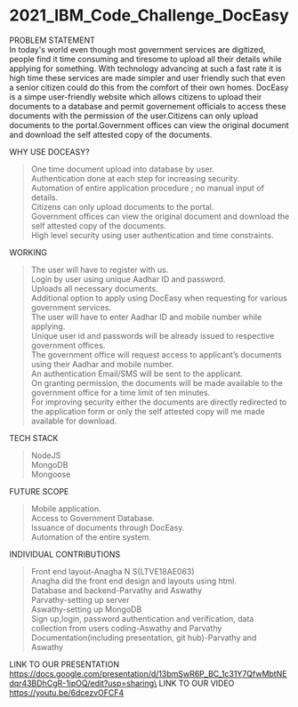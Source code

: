# 2021_IBM_Code_Challenge_DocEasy


PROBLEM STATEMENT\
In today's world even though most government services are digitized, people find it time consuming and tiresome to upload all their details while applying for something.
With technology advancing at such a fast rate it is high time these services are made simpler and user friendly such that even a senior citizen could do this from the
comfort of their own homes.
DocEasy is a simpe user-friendly website which allows citizens to upload their documents to a database and permit governement officials to access these documents with the
permission of the user.Citizens can only upload documents to the portal.Government offices can view the original document and download the self attested copy of the
documents.

WHY USE DOCEASY?
>One time document upload into database by user.\
>Authentication done at each step for increasing security.\
>Automation of entire application procedure ; no manual input of details.\
>Citizens can only upload documents to the portal.\
>Government offices can view the original document and download the self attested copy of the documents.\
>High level security using user authentication and time constraints.

WORKING
>The user will have to register with us.\
>Login by user using unique Aadhar ID and password.\
>Uploads all necessary documents.\
>Additional option to apply using DocEasy when requesting for various government services.\
>The user will have to enter Aadhar ID and mobile number while applying.\
>Unique user id and passwords will be already issued to respective government offices.\
>The government office will request access to applicant’s documents using their Aadhar and mobile number.\
>An authentication Email/SMS will be sent to the applicant.\
>On granting permission, the documents will be made available to the government office for a time limit of ten minutes.\
>For improving security either the documents are directly redirected to the application form or only the self attested copy will me made available for download.

TECH STACK
>NodeJS\
>MongoDB\
>Mongoose

FUTURE SCOPE
>Mobile application.\
>Access to Government Database.\
>Issuance of documents through DocEasy.\
>Automation of the entire system.

INDIVIDUAL CONTRIBUTIONS
>Front end layout-Anagha N S(LTVE18AE063)\
Anagha did the front end design and layouts using html.\
>Database and backend-Parvathy and Aswathy\
Parvathy-setting up server\
Aswathy-setting up MongoDB\
Sign up,login, password authentication and verification, data collection from users coding-Aswathy and Parvathy\
>Documentation(including presentation, git hub)-Parvathy and Aswathy

LINK TO OUR PRESENTATION\
https://docs.google.com/presentation/d/13bmSwR6P_BC_1c31Y7QfwMbtNEdqr43BDhCgR-1ipOQ/edit?usp=sharing\
LINK TO OUR VIDEO\
https://youtu.be/6dcezvOFCF4





